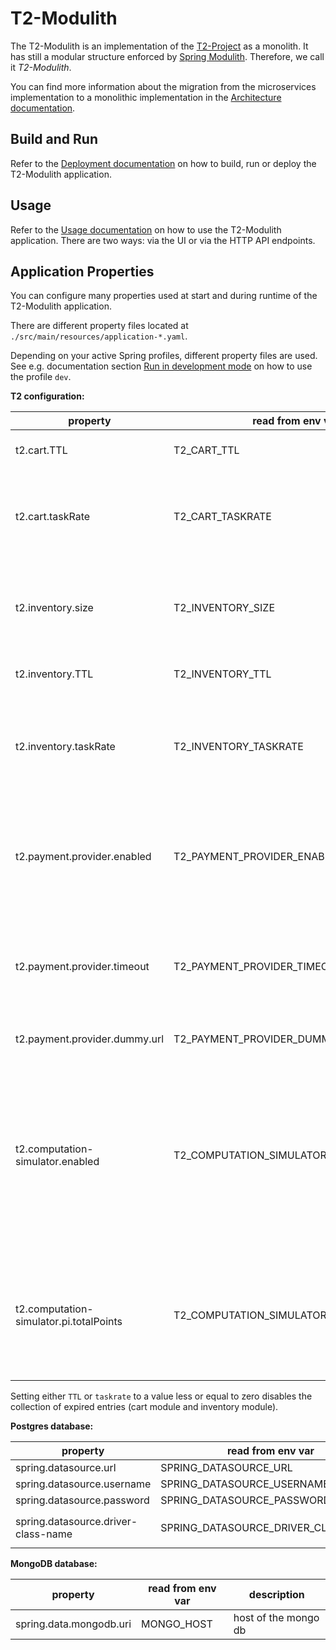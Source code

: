 # T2-Modulith

The T2-Modulith is an implementation of the [T2-Project](https://t2-documentation.readthedocs.io/) as a monolith.
It has still a modular structure enforced by [Spring Modulith](https://spring.io/projects/spring-modulith). Therefore, we call it *T2-Modulith*.

You can find more information about the migration from the microservices implementation to a monolithic implementation in the [Architecture documentation](https://t2-documentation.readthedocs.io/en/latest/monolith/arch.html).

## Build and Run

Refer to the [Deployment documentation](https://t2-documentation.readthedocs.io/en/latest/monolith/deploy.html) on how to build, run or deploy the T2-Modulith application.

## Usage

Refer to the [Usage documentation](https://t2-documentation.readthedocs.io/en/latest/monolith/use.html) on how to use the T2-Modulith application. There are two ways: via the UI or via the HTTP API endpoints.

## Application Properties

You can configure many properties used at start and during runtime of the T2-Modulith application.

There are different property files located at `./src/main/resources/application-*.yaml`.

Depending on your active Spring profiles, different property files are used. See e.g. documentation section [Run in development mode](https://t2-documentation.readthedocs.io/en/latest/monolith/deploy.html#run-in-development-mode) on how to use the profile `dev`.

**T2 configuration:**

| property                                | read from env var                        | description                                                                                                                                                   |
|-----------------------------------------|------------------------------------------|---------------------------------------------------------------------------------------------------------------------------------------------------------------|
| t2.cart.TTL	                            | T2_CART_TTL                              | time to live of items in cart (in seconds)                                                                                                                    |
| t2.cart.taskRate	                       | T2_CART_TASKRATE                         | rate at which the cart checks for items that exceeded their TTL (in milliseconds)                                                                             |
| t2.inventory.size                       | T2_INVENTORY_SIZE                        | number of items to be generated into the inventory repository on start up                                                                                     |
| t2.inventory.TTL                        | T2_INVENTORY_TTL                         | time to live of reservations (in seconds)                                                                                                                     |
| t2.inventory.taskRate                   | T2_INVENTORY_TASKRATE                    | rate at which the inventory checks for reservations that exceeded their TTL (in milliseconds).                                                                |
| t2.payment.provider.enabled             | T2_PAYMENT_PROVIDER_ENABLED              | boolean value, defaults to true. if false, no connection to payment provider is made.                                                                         |
| t2.payment.provider.timeout             | T2_PAYMENT_PROVIDER_TIMEOUT              | timeout in seconds. the payment service waits this long for an reply from the payment provider.                                                               |
| t2.payment.provider.dummy.url           | T2_PAYMENT_PROVIDER_DUMMY_URL            | url of the payment provider.                                                                                                                                  |
| t2.computation-simulator.enabled        | T2_COMPUTATION_SIMULATOR_ENABLED         | boolean value, defaults to false. if true, the service computation-simulator gets called when an order is confirmed to simulate a compute intensive scenario. |
| t2.computation-simulator.pi.totalPoints | T2_COMPUTATION_SIMULATOR_PI_TOTAL_POINTS | total points that should be calculated of PI. 100000000 requires around 5 sec, 1000000000 around ~1 min                                                       |

Setting either `TTL` or `taskrate` to a value less or equal to zero disables the collection of expired entries (cart module and inventory module).

**Postgres database:**

| property                            | read from env var                   | description                                      |
|-------------------------------------|-------------------------------------|--------------------------------------------------|
| spring.datasource.url               | SPRING_DATASOURCE_URL               |                                                  |
| spring.datasource.username          | SPRING_DATASOURCE_USERNAME          |                                                  |
| spring.datasource.password          | SPRING_DATASOURCE_PASSWORD          |                                                  |
| spring.datasource.driver-class-name | SPRING_DATASOURCE_DRIVER_CLASS_NAME | Should be usually set to `org.postgresql.Driver` |

**MongoDB database:**

| property                | read from env var | description          |
|-------------------------|-------------------|----------------------|
| spring.data.mongodb.uri | MONGO_HOST        | host of the mongo db |

